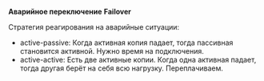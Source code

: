 **Аварийное переключение**
**Failover**

Стратегия реагирования на аварийные ситуации:

- active-passive: Когда активная копия падает, тогда пассивная становится активной. Нужно время на подключения.
- active-active: Есть две активные копии. Когда одна активная падает, тогда другая берёт на себя всю нагрузку. Переплачиваем.